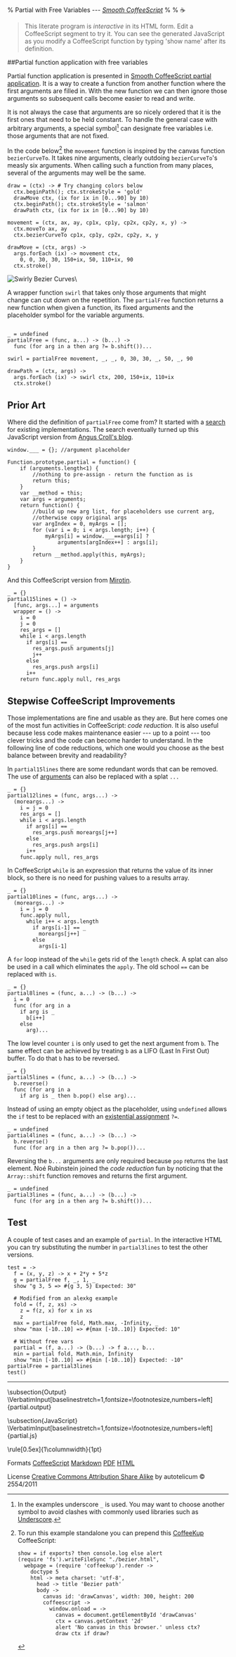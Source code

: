 % Partial with Free Variables --- _[Smooth CoffeeScript](http://autotelicum.github.com/Smooth-CoffeeScript/)_
% 
% ☕

> This literate program is _interactive_ in its HTML form. Edit a CoffeeScript segment to try it. You can see the generated JavaScript as you modify a CoffeeScript function by typing 'show name' after its definition.


##Partial function application with free variables

Partial function application is presented in [Smooth CoffeeScript partial application](http://autotelicum.github.com/Smooth-CoffeeScript/SmoothCoffeeScript.html#entry-partial-application-0). It is a way to create a function from another function where the first arguments are filled in. With the new function we can then ignore those arguments so subsequent calls become easier to read and write.

It is not always the case that arguments are so nicely ordered that it is the first ones that need to be held constant. To handle the general case with arbitrary arguments, a special symbol[^1] can designate free variables i.e. those arguments that are not fixed.

[^1]: In the examples underscore `_` is used. You may want to choose another symbol to avoid clashes with commonly used libraries such as [Underscore](http://documentcloud.github.com/underscore/).

In the code below[^2] the  `movement` function is inspired by the canvas function `bezierCurveTo`. It takes nine arguments, clearly outdoing `bezierCurveTo`'s measly six arguments. When calling such a function from many places, several of the arguments may well be the same.

[^2]: To run this example standalone you can prepend this [CoffeeKup](http://coffeekup.org/) CoffeeScript:

        show = if exports? then console.log else alert
        (require 'fs').writeFileSync "./bezier.html",
          webpage = (require 'coffeekup').render -> 
            doctype 5
            html -> meta charset: 'utf-8',
              head -> title 'Bezier path'
              body -> 
                canvas id: 'drawCanvas', width: 300, height: 200
                coffeescript ->
                  window.onload = ->
                    canvas = document.getElementById 'drawCanvas'
                    ctx = canvas.getContext '2d'
                    alert 'No canvas in this browser.' unless ctx?
                    draw ctx if draw?

~~~~ {.coffeescript}
draw = (ctx) -> # Try changing colors below
  ctx.beginPath(); ctx.strokeStyle = 'gold'
  drawMove ctx, (ix for ix in [0...90] by 10)
  ctx.beginPath(); ctx.strokeStyle = 'salmon'
  drawPath ctx, (ix for ix in [0...90] by 10)

movement = (ctx, ax, ay, cp1x, cp1y, cp2x, cp2y, x, y) ->
  ctx.moveTo ax, ay
  ctx.bezierCurveTo cp1x, cp1y, cp2x, cp2y, x, y

drawMove = (ctx, args) ->
  args.forEach (ix) -> movement ctx,
    0, 0, 30, 30, 150+ix, 50, 110+ix, 90
  ctx.stroke()
~~~~

![Swirly Bezier Curves](../img/swirlies.png)\ 

A wrapper function `swirl` that takes only those arguments that might change can cut down on the repetition. The `partialFree` function returns a new function when given a function, its fixed arguments and the placeholder symbol for the variable arguments.

~~~~ {.coffeescript}

_ = undefined
partialFree = (func, a...) -> (b...) ->
  func (for arg in a then arg ?= b.shift())...

swirl = partialFree movement, _, _, 0, 30, 30, _, 50, _, 90

drawPath = (ctx, args) ->
  args.forEach (ix) -> swirl ctx, 200, 150+ix, 110+ix
  ctx.stroke()
~~~~


## Prior Art

Where did the definition of `partialFree` come from? It started with a [search](http://duckduckgo.com/?q=Partial%20function%20application) for existing implementations. The search eventually turned up this JavaScript version from [Angus Croll's blog](http://javascriptweblog.wordpress.com/2010/05/17/partial-currys-flashy-cousin/).

~~~~ {.javascript}
window.___ = {}; //argument placeholder

Function.prototype.partial = function() {
    if (arguments.length<1) {
        //nothing to pre-assign - return the function as is
        return this;
    }
    var __method = this;
    var args = arguments;
    return function() {
        //build up new arg list, for placeholders use current arg,
        //otherwise copy original args
        var argIndex = 0, myArgs = [];
        for (var i = 0; i < args.length; i++) {
            myArgs[i] = window.___==args[i] ?
                arguments[argIndex++] : args[i];
        }
        return __method.apply(this, myArgs);
    }
}
~~~~

And this CoffeeScript version from [Mirotin](http://blog.mirotin.net/8/15-lines-long-partial-function-application-with-coffeescript-js).

~~~~ {.coffeescript}
_ = {}
partial15lines = () ->
  [func, args...] = arguments
  wrapper = () ->
    i = 0
    j = 0
    res_args = []
    while i < args.length
      if args[i] == _
        res_args.push arguments[j]
        j++
      else
        res_args.push args[i]
      i++
    return func.apply null, res_args
~~~~


## Stepwise CoffeeScript Improvements

Those implementations are fine and usable as they are. But here comes one of the most fun activities in CoffeeScript: _code reduction_. It is also useful because less code makes maintenance easier --- up to a point --- too clever tricks and the code can become harder to understand. In the following line of code reductions, which one would you choose as the best balance between brevity and readability?

In `partial15lines` there are some redundant words that can be removed. The use of [arguments](http://autotelicum.github.com/Smooth-CoffeeScript/SmoothCoffeeScript.html#entry-arguments-0) can also be replaced with a splat `...`

~~~~ {.coffeescript}
_ = {}
partial12lines = (func, args...) ->
  (moreargs...) ->
    i = j = 0
    res_args = []
    while i < args.length
      if args[i] == _
        res_args.push moreargs[j++]
      else
        res_args.push args[i]
      i++
    func.apply null, res_args
~~~~

In CoffeeScript `while` is an expression that returns the value of its inner block, so there is no need for pushing values to a results array.

~~~~ {.coffeescript}
_ = {}
partial10lines = (func, args...) ->
  (moreargs...) ->
    i = j = 0
    func.apply null,
      while i++ < args.length
        if args[i-1] == _
          moreargs[j++]
        else
          args[i-1]
~~~~

A `for` loop instead of the `while` gets rid of the `length` check. A splat can also be used in a call which eliminates the `apply`. The old school `==` can be replaced with `is`.

~~~~ {.coffeescript}
_ = {}
partial8lines = (func, a...) -> (b...) ->
  i = 0
  func (for arg in a
    if arg is _
      b[i++]
    else
      arg)...
~~~~

The low level counter `i` is only used to get the next argument from `b`. The same effect can be achieved by treating `b` as a LIFO (Last In First Out) buffer. To do that `b` has to be reversed.

~~~~ {.coffeescript}
_ = {}
partial5lines = (func, a...) -> (b...) ->
  b.reverse()
  func (for arg in a
    if arg is _ then b.pop() else arg)...
~~~~

Instead of using an empty object as the placeholder, using `undefined` allows the `if` test to be replaced with an [existential assignment](http://autotelicum.github.com/Smooth-CoffeeScript/SmoothCoffeeScript.html#entry-existential-operator-0) `?=`.

~~~~ {.coffeescript}
_ = undefined
partial4lines = (func, a...) -> (b...) ->
  b.reverse()
  func (for arg in a then arg ?= b.pop())...
~~~~

Reversing the `b...` arguments are only required because `pop` returns the last element. Noé Rubinstein joined the  _code reduction_ fun by noticing that the `Array::shift` function removes and returns the first argument.

~~~~ {.coffeescript}
_ = undefined
partial3lines = (func, a...) -> (b...) ->
  func (for arg in a then arg ?= b.shift())...
~~~~


## Test

A couple of test cases and an example of `partial`. In the interactive HTML you can try substituting the number in `partial3lines` to test the other versions.

~~~~ {.coffeescript}
test = ->
  f = (x, y, z) -> x + 2*y + 5*z
  g = partialFree f, _, 1, _
  show "g 3, 5 => #{g 3, 5} Expected: 30"

  # Modified from an alexkg example
  fold = (f, z, xs) ->
    z = f(z, x) for x in xs
    z
  max = partialFree fold, Math.max, -Infinity, _
  show "max [-10..10] => #{max [-10..10]} Expected: 10"

  # Without free vars
  partial = (f, a...) -> (b...) -> f a..., b...
  min = partial fold, Math.min, Infinity
  show "min [-10..10] => #{min [-10..10]} Expected: -10"
partialFree = partial3lines
test()
~~~~

-----------------------------------------------------------------------------

\subsection{Output}
\VerbatimInput[baselinestretch=1,fontsize=\footnotesize,numbers=left]{partial.output}

\subsection{JavaScript}
\VerbatimInput[baselinestretch=1,fontsize=\footnotesize,numbers=left]{partial.js}

\rule[0.5ex]{1\columnwidth}{1pt}

Formats [CoffeeScript](http://autotelicum.github.com/Smooth-CoffeeScript/literate/partial.coffee)	[Markdown](http://autotelicum.github.com/Smooth-CoffeeScript/literate/partial.md) [PDF](http://autotelicum.github.com/Smooth-CoffeeScript/literate/partial.pdf) [HTML](http://autotelicum.github.com/Smooth-CoffeeScript/literate/partial.html)

License [Creative Commons Attribution Share Alike](http://creativecommons.org/licenses/by-sa/3.0/)
by autotelicum © 2554/2011

<!--
Commands used to extract code, execute it, and to format this document:

Edit ,x/^~~+[   ]*{\.coffeescript.*}$/+,/^~~+$/-p
Edit ,>ssam -n 'x/^~~+[   ]*{\.coffeescript.*}$/+,/^~~+$/-' |cat embed-standalone.coffee - |tee partial.coffee | coffee -cs >partial.js; coffee partial.coffee >partial.output; plumb partial.output
Edit ,>pandoc -f markdown -t html -S -5 --css pandoc-template.css --template pandoc-template.html -B embed-readability.html -B embed-literate.html | ssam 's/(<code class="sourceCode coffeescript")/\1 contenteditable=\"true\" spellcheck=\"false\"/g' | ssam 's/<img src=\"[^\"]+\" alt=\"[^\"]+\" \/>/<canvas id=\"drawCanvas\" width=\"200\" height=\"100\"><\/canvas>/' >partial.html; open partial.html; plumb partial.html
Edit ,>markdown2pdf --listings --xetex '--template=pandoc-template.tex' -o partial.pdf; open partial.pdf

To execute these commands; middle-button select them in the acme environment.
acme and ssam are part of the plan9 OS and can run on *nix variants via plan9port.
The formatting is done with pandoc, a universal markup converter, and TeX.
-->
